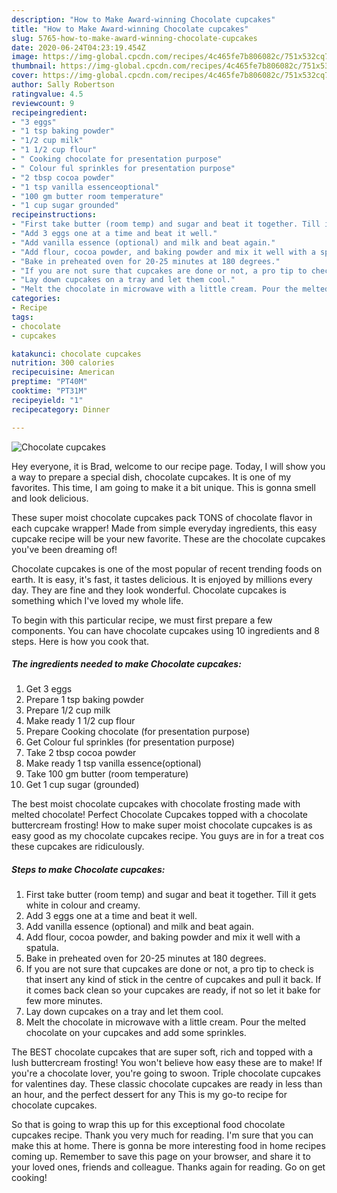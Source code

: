 ```yaml
---
description: "How to Make Award-winning Chocolate cupcakes"
title: "How to Make Award-winning Chocolate cupcakes"
slug: 5765-how-to-make-award-winning-chocolate-cupcakes
date: 2020-06-24T04:23:19.454Z
image: https://img-global.cpcdn.com/recipes/4c465fe7b806082c/751x532cq70/chocolate-cupcakes-recipe-main-photo.jpg
thumbnail: https://img-global.cpcdn.com/recipes/4c465fe7b806082c/751x532cq70/chocolate-cupcakes-recipe-main-photo.jpg
cover: https://img-global.cpcdn.com/recipes/4c465fe7b806082c/751x532cq70/chocolate-cupcakes-recipe-main-photo.jpg
author: Sally Robertson
ratingvalue: 4.5
reviewcount: 9
recipeingredient:
- "3 eggs"
- "1 tsp baking powder"
- "1/2 cup milk"
- "1 1/2 cup flour"
- " Cooking chocolate for presentation purpose"
- " Colour ful sprinkles for presentation purpose"
- "2 tbsp cocoa powder"
- "1 tsp vanilla essenceoptional"
- "100 gm butter room temperature"
- "1 cup sugar grounded"
recipeinstructions:
- "First take butter (room temp) and sugar and beat it together. Till it gets white in colour and creamy."
- "Add 3 eggs one at a time and beat it well."
- "Add vanilla essence (optional) and milk and beat again."
- "Add flour, cocoa powder, and baking powder and mix it well with a spatula."
- "Bake in preheated oven for 20-25 minutes at 180 degrees."
- "If you are not sure that cupcakes are done or not, a pro tip to check is that insert any kind of stick in the centre of cupcakes and pull it back. If it comes back clean so your cupcakes are ready, if not so let it bake for few more minutes."
- "Lay down cupcakes on a tray and let them cool."
- "Melt the chocolate in microwave with a little cream. Pour the melted chocolate on your cupcakes and add some sprinkles."
categories:
- Recipe
tags:
- chocolate
- cupcakes

katakunci: chocolate cupcakes 
nutrition: 300 calories
recipecuisine: American
preptime: "PT40M"
cooktime: "PT31M"
recipeyield: "1"
recipecategory: Dinner

---
```



![Chocolate cupcakes](https://img-global.cpcdn.com/recipes/4c465fe7b806082c/751x532cq70/chocolate-cupcakes-recipe-main-photo.jpg)

Hey everyone, it is Brad, welcome to our recipe page. Today, I will show you a way to prepare a special dish, chocolate cupcakes. It is one of my favorites. This time, I am going to make it a bit unique. This is gonna smell and look delicious.

These super moist chocolate cupcakes pack TONS of chocolate flavor in each cupcake wrapper! Made from simple everyday ingredients, this easy cupcake recipe will be your new favorite. These are the chocolate cupcakes you&#39;ve been dreaming of!

Chocolate cupcakes is one of the most popular of recent trending foods on earth. It is easy, it's fast, it tastes delicious. It is enjoyed by millions every day. They are fine and they look wonderful. Chocolate cupcakes is something which I've loved my whole life.


To begin with this particular recipe, we must first prepare a few components. You can have chocolate cupcakes using 10 ingredients and 8 steps. Here is how you cook that.

<!--inarticleads1-->

##### The ingredients needed to make Chocolate cupcakes:

1. Get 3 eggs
1. Prepare 1 tsp baking powder
1. Prepare 1/2 cup milk
1. Make ready 1 1/2 cup flour
1. Prepare  Cooking chocolate (for presentation purpose)
1. Get  Colour ful sprinkles (for presentation purpose)
1. Take 2 tbsp cocoa powder
1. Make ready 1 tsp vanilla essence(optional)
1. Take 100 gm butter (room temperature)
1. Get 1 cup sugar (grounded)


The best moist chocolate cupcakes with chocolate frosting made with melted chocolate! Perfect Chocolate Cupcakes topped with a chocolate buttercream frosting! How to make super moist chocolate cupcakes is as easy good as my chocolate cupcakes recipe. You guys are in for a treat cos these cupcakes are ridiculously. 

<!--inarticleads2-->

##### Steps to make Chocolate cupcakes:

1. First take butter (room temp) and sugar and beat it together. Till it gets white in colour and creamy.
1. Add 3 eggs one at a time and beat it well.
1. Add vanilla essence (optional) and milk and beat again.
1. Add flour, cocoa powder, and baking powder and mix it well with a spatula.
1. Bake in preheated oven for 20-25 minutes at 180 degrees.
1. If you are not sure that cupcakes are done or not, a pro tip to check is that insert any kind of stick in the centre of cupcakes and pull it back. If it comes back clean so your cupcakes are ready, if not so let it bake for few more minutes.
1. Lay down cupcakes on a tray and let them cool.
1. Melt the chocolate in microwave with a little cream. Pour the melted chocolate on your cupcakes and add some sprinkles.


The BEST chocolate cupcakes that are super soft, rich and topped with a lush buttercream frosting! You won&#39;t believe how easy these are to make! If you&#39;re a chocolate lover, you&#39;re going to swoon. Triple chocolate cupcakes for valentines day. These classic chocolate cupcakes are ready in less than an hour, and the perfect dessert for any This is my go-to recipe for chocolate cupcakes. 

So that is going to wrap this up for this exceptional food chocolate cupcakes recipe. Thank you very much for reading. I'm sure that you can make this at home. There is gonna be more interesting food in home recipes coming up. Remember to save this page on your browser, and share it to your loved ones, friends and colleague. Thanks again for reading. Go on get cooking!
